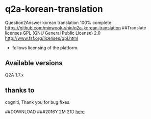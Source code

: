 # q2a-korean-translation
Question2Answer korean  translation 100% complete<br/>
https://github.com/minwook-shin/q2a-korean-translation
##Translate licenses
GPL (GNU General Public License) 2.0
http://www.fsf.org/licenses/gpl.html
* follows licensing of the platform.
## Available versions
Q2A 1.7.x
## thanks to
cogniti, Thank you for bug fixes.

##DOWNLOAD
###2016Y 2M 21D [here](https://github.com/minwook-shin/q2a-korean-translation/releases/tag/02.21)
